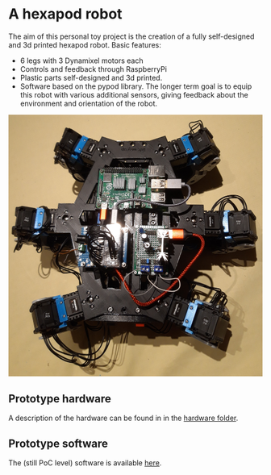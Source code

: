 # A hexapod robot
The aim of this personal toy project is the creation of a fully self-designed and 3d printed hexapod robot. Basic features:
* 6 legs with 3 Dynamixel motors each
* Controls and feedback through RaspberryPi
* Plastic parts self-designed and 3d printed.
* Software based on the pypod library.
The longer term goal is to equip this robot with various additional sensors, giving feedback about the environment and orientation of the robot.

![First steps of the prototype](media/20210815_222941.jpg)

## Prototype hardware
A description of the hardware can be found in in the [hardware folder](hardware/README.md). 

## Prototype software
The (still PoC level) software is available [here](software/README.md).
